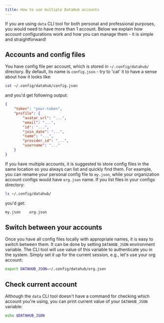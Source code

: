 ```yaml
---
title: How to use multiple DataHub accounts
---
```


If you are using `data` CLI tool for both personal and professional purposes, you would need to have more than 1 account. Below we explain how account configurations work and how you can manage them - it is simple and straightforward!

## Accounts and config files

You have config file per account, which is stored in `~/.config/datahub/` directory. By default, its name is `config.json` - try to 'cat' it to have a sense about how it looks like:

```bash
cat ~/.config/datahub/config.json
```

and you'd get following output:

```json
{
    "token": "your-token",
    "profile": {
        "avatar_url": "...",
        "email": "...",
        "id": "...",
        "join_date": "...",
        "name": "...",
        "provider_id": "...",
        "username": "..."
    }
}
```

If you have multiple accounts, it is suggested to store config files in the same location so you always can list and quickly find them. For example, you can rename your personal config file to `my.json`, while your organization account configs would have `org.json` name. If you list files in your configs directory:

```bash
ls ~/.config/datahub/
```

you'd get:

```bash
my.json    org.json
```

## Switch between your accounts

Once you have all config files locally with appropriate names, it is easy to switch between them. It can be done by setting `DATAHUB_JSON` environment variable. The CLI tool will use value of this variable to authenticate you in the system. Simply set it up for the current session, e.g., let's use your org account:

```bash
export DATAHUB_JSON=~/.config/datahub/org.json
```

## Check current account

Although the `data` CLI tool doesn't have a command for checking which account you're using, you can print current value of your `DATAHUB_JSON` variable:

```bash
echo $DATAHUB_JSON
```
